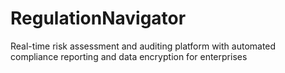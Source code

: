 # RegulationNavigator
Real-time risk assessment and auditing platform with automated compliance reporting and data encryption for enterprises
